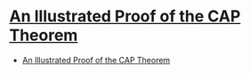 # [An Illustrated Proof of the CAP Theorem](https://mwhittaker.github.io/blog/an_illustrated_proof_of_the_cap_theorem/)

- [An Illustrated Proof of the CAP Theorem](#an-illustrated-proof-of-the-cap-theorem)

